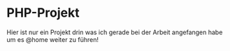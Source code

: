 # PHP-Projekt

Hier ist nur ein Projekt drin was ich gerade bei der Arbeit angefangen habe um es @home weiter zu führen!
